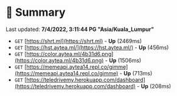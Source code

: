# 📖 Summary
Last updated: **7/4/2022, 3:11:44 PG "Asia/Kuala_Lumpur"**

- `GET` [https://shrt.ml](https://shrt.ml) - **Up** (2469ms)
- `GET` [https://hst.aytea.ml/](https://hst.aytea.ml/) - **Up** (456ms)
- `GET` [https://color.aytea.ml/4b31d6.png](https://color.aytea.ml/4b31d6.png) - **Up** (1506ms)
- `GET` [https://memeapi.aytea14.repl.co/gimme](https://memeapi.aytea14.repl.co/gimme) - **Up** (713ms)
- `GET` [https://teledrivemy.herokuapp.com/dashboard](https://teledrivemy.herokuapp.com/dashboard) - **Up** (208ms)
